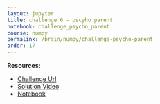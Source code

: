 ```yaml
---
layout: jupyter
title: challenge 6 - pscyho parent
notebook: challenge_psycho_parent
course: numpy
permalink: /brain/numpy/challenge-psycho-parent
order: 17
---
```


**Resources:**
- [Challenge Url](https://www.practiceprobs.com/problemsets/python-numpy/intermediate/professor-prick/)
- [Solution Video](https://youtu.be/U7pkujDW6gU?feature=shared)
- [Notebook](/assets/notebooks/challenge_professor_prick.ipynb)

